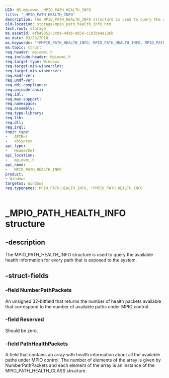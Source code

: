 ```yaml
---
UID: NS:mpiowmi._MPIO_PATH_HEALTH_INFO
title: "_MPIO_PATH_HEALTH_INFO"
description: The MPIO_PATH_HEALTH_INFO structure is used to query the available health information for every path that is exposed to the system.
old-location: storage\mpio_path_health_info.htm
tech.root: storage
ms.assetid: efb49852-3c0a-4dab-9d50-c103ba4a136b
ms.date: 03/29/2018
ms.keywords: "*PMPIO_PATH_HEALTH_INFO, MPIO_PATH_HEALTH_INFO, MPIO_PATH_HEALTH_INFO structure [Storage Devices], PMPIO_PATH_HEALTH_INFO, PMPIO_PATH_HEALTH_INFO structure pointer [Storage Devices], _MPIO_PATH_HEALTH_INFO, mpiowmi/MPIO_PATH_HEALTH_INFO, mpiowmi/PMPIO_PATH_HEALTH_INFO, storage.mpio_path_health_info, structs-scsibus_482617c5-3ed9-4a17-ab14-15fc65057062.xml"
ms.topic: struct
req.header: mpiowmi.h
req.include-header: Mpiowmi.h
req.target-type: Windows
req.target-min-winverclnt: 
req.target-min-winversvr: 
req.kmdf-ver: 
req.umdf-ver: 
req.ddi-compliance: 
req.unicode-ansi: 
req.idl: 
req.max-support: 
req.namespace: 
req.assembly: 
req.type-library: 
req.lib: 
req.dll: 
req.irql: 
topic_type:
-	APIRef
-	kbSyntax
api_type:
-	HeaderDef
api_location:
-	mpiowmi.h
api_name:
-	MPIO_PATH_HEALTH_INFO
product:
- Windows
targetos: Windows
req.typenames: MPIO_PATH_HEALTH_INFO, *PMPIO_PATH_HEALTH_INFO
---
```


# _MPIO_PATH_HEALTH_INFO structure


## -description


The MPIO_PATH_HEALTH_INFO structure is used to query the available health information for every path that is exposed to the system.


## -struct-fields




### -field NumberPathPackets

An unsigned 32-bitfield that returns the number of health packets available that correspond to the number of available paths under MPIO control.


### -field Reserved

Should be zero.


### -field PathHealthPackets

A field that contains an array with health information about all the available paths under MPIO control. The number of elements of the array is given by NumberPathPackets and each element of the array is an instance of the MPIO_PATH_HEALTH_CLASS structure.

